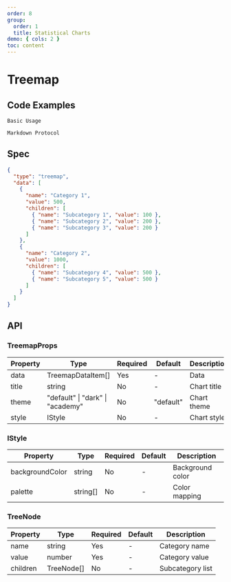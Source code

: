 ```yaml
---
order: 8
group:
  order: 1
  title: Statistical Charts
demo: { cols: 2 }
toc: content
---
```


# Treemap

## Code Examples

<code src="./demos/common">Basic Usage</code>

<code src="./demos/markdown">Markdown Protocol</code>

## Spec

```json
{
  "type": "treemap",
  "data": [
    {
      "name": "Category 1",
      "value": 500,
      "children": [
        { "name": "Subcategory 1", "value": 100 },
        { "name": "Subcategory 2", "value": 200 },
        { "name": "Subcategory 3", "value": 200 }
      ]
    },
    {
      "name": "Category 2",
      "value": 1000,
      "children": [
        { "name": "Subcategory 4", "value": 500 },
        { "name": "Subcategory 5", "value": 500 }
      ]
    }
  ]
}
```

## API

### TreemapProps

| Property | Type                                     | Required | Default   | Description |
| -------- | ---------------------------------------- | -------- | --------- | ----------- |
| data     | TreemapDataItem[]                        | Yes      | -         | Data        |
| title    | string                                   | No       | -         | Chart title |
| theme    | "default" &#124; "dark" &#124; "academy" | No       | "default" | Chart theme |
| style    | IStyle                                   | No       | -         | Chart style |

### IStyle

| Property        | Type     | Required | Default | Description      |
| --------------- | -------- | -------- | ------- | ---------------- |
| backgroundColor | string   | No       | -       | Background color |
| palette         | string[] | No       | -       | Color mapping    |

### TreeNode

| Property | Type       | Required | Default | Description      |
| -------- | ---------- | -------- | ------- | ---------------- |
| name     | string     | Yes      | -       | Category name    |
| value    | number     | Yes      | -       | Category value   |
| children | TreeNode[] | No       | -       | Subcategory list |
